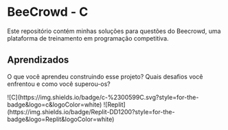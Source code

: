 # BeeCrowd - C

Este repositório contém minhas soluções para questões do Beecrowd, uma plataforma de treinamento em programação competitiva.


## Aprendizados

O que você aprendeu construindo esse projeto? Quais desafios você enfrentou e como você superou-os?
<div style="display: flex;">
![C](https://img.shields.io/badge/c-%2300599C.svg?style=for-the-badge&logo=c&logoColor=white)
![Replit](https://img.shields.io/badge/Replit-DD1200?style=for-the-badge&logo=Replit&logoColor=white)
</div>
